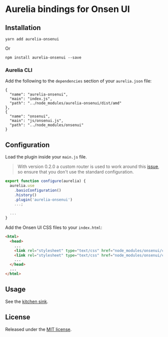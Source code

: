 # Aurelia bindings for Onsen UI

## Installation

```shell
yarn add aurelia-onsenui
```

Or

```shell
npm install aurelia-onsenui --save
```

### Aurelia CLI

Add the following to the `dependencies` section of your `aurelia.json` file:

```
{
  "name": "aurelia-onsenui",
  "main": "index.js",
  "path": "../node_modules/aurelia-onsenui/dist/amd"
},
{
  "name": "onsenui",
  "main": "js/onsenui.js",
  "path": "../node_modules/onsenui"
}
```

## Configuration

Load the plugin inside your `main.js` file.

> With version 0.2.0 a custom router is used to work around
> this [issue](https://github.com/aurelia/router/issues/436), so ensure that
> you don't use the standard configuration.

```javascript
export function configure(aurelia) {
  aurelia.use
    .basicConfiguration()
    .history()
    .plugin('aurelia-onsenui')
    ...;

  ...
}
```

Add the Onsen UI CSS files to your `index.html`:

```html
<html>
  <head>
    ...
    <link rel="stylesheet" type="text/css" href="node_modules/onsenui/css/onsenui.css">
    <link rel="stylesheet" type="text/css" href="node_modules/onsenui/css/onsen-css-components.css">
    ...
  </head>
  ...
</html>
```

## Usage

See the [kitchen sink](https://github.com/sidloki/aurelia-onsenui-kitchensink).

## License ##

Released under the [MIT license][license].


[license]: ./LICENSE
